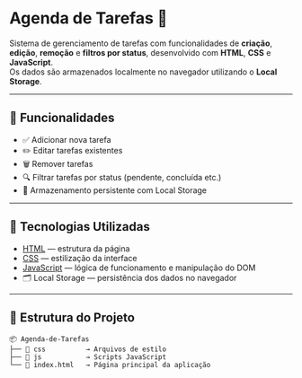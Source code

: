 # Agenda de Tarefas 📝

Sistema de gerenciamento de tarefas com funcionalidades de **criação**, **edição**, **remoção** e **filtros por status**, desenvolvido com **HTML**, **CSS** e **JavaScript**.  
Os dados são armazenados localmente no navegador utilizando o **Local Storage**.

---

## 🚀 Funcionalidades

- ✅ Adicionar nova tarefa
- ✏️ Editar tarefas existentes
- 🗑️ Remover tarefas
- 🔍 Filtrar tarefas por status (pendente, concluída etc.)
- 💾 Armazenamento persistente com Local Storage

---

## 🧪 Tecnologias Utilizadas

- [HTML](https://developer.mozilla.org/pt-BR/docs/Web/HTML) — estrutura da página
- [CSS](https://developer.mozilla.org/pt-BR/docs/Web/CSS) — estilização da interface
- [JavaScript](https://developer.mozilla.org/pt-BR/docs/Web/JavaScript) — lógica de funcionamento e manipulação do DOM
- 🗂️ Local Storage — persistência dos dados no navegador

---

## 📁 Estrutura do Projeto

```plaintext
📦 Agenda-de-Tarefas
├── 📁 css          → Arquivos de estilo
├── 📁 js           → Scripts JavaScript
└── 📄 index.html   → Página principal da aplicação
